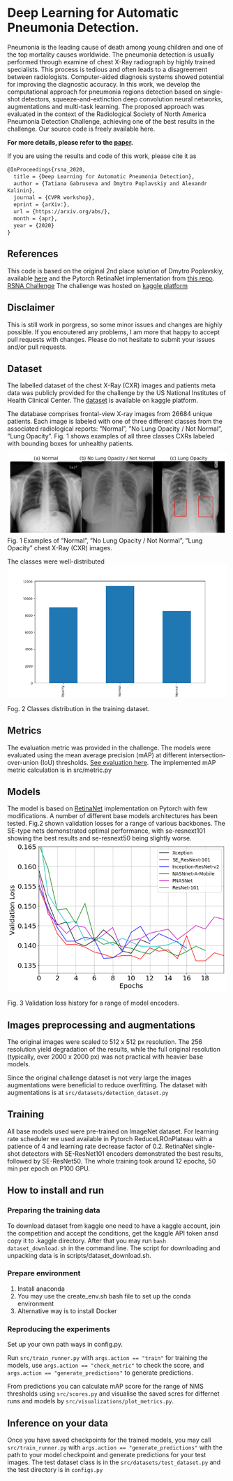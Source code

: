 # Deep Learning for Automatic Pneumonia Detection.

Pneumonia is the leading cause of death among young children and one of the top mortality causes worldwide. The pneumonia detection is usually performed through examine of chest X-Ray radiograph by highly trained specialists. This process is tedious and often leads to a disagreement between radiologists. Computer-aided diagnosis systems showed potential for improving the diagnostic accuracy. In this work, we develop the computational approach for pneumonia regions detection based on single-shot detectors, squeeze-and-extinction deep convolution neural networks, augmentations and multi-task learning. The proposed approach was evaluated in the context of the Radiological Society of North America Pneumonia Detection Challenge, achieving one of the best results in the challenge.
Our source code is freely available here.

__For more details, please refer to the [paper](https://arxiv.org/abs/...).__

If you are using the results and code of this work, please cite it as
```
@InProceedings{rsna_2020,
  title = {Deep Learning for Automatic Pneumonia Detection},
  author = {Tatiana Gabruseva and Dmytro Poplavskiy and Alexandr Kalinin},
  journal = {CVPR workshop},
  eprint = {arXiv:},
  url = {https://arxiv.org/abs/},
  month = {apr},
  year = {2020}
}
```
## References
This code is based on the original 2nd place solution of Dmytro Poplavskiy, available [here](https://github.com/pdima/kaggle_RSNA_Pneumonia_Detection) and 
the Pytorch RetinaNet implementation from [this repo](https://github.com/yhenon/pytorch-retinanet).
[RSNA Challenge](https://www.rsna.org/en/education/ai-resources-and-training/ai-image-challenge/RSNA-Pneumonia-Detection-Challenge-2018)
The challenge was hosted on [kaggle platform](https://www.kaggle.com/c/rsna-pneumonia-detection-challenge)

## Disclaimer
This is still work in porgress, so some minor issues and changes are highly possible. If you encoutered any problems, I am more that happy to accept pull requests with changes. Please do not hesitate to submit your issues and/or pull requests.

## Dataset
The labelled dataset of the chest X-Ray (CXR) images and patients meta data was publicly provided for the challenge by the US National Institutes of Health Clinical Center. The [dataset](https://www.kaggle.com/c/rsna-pneumonia-detection-challenge) is available on kaggle platform.

The database comprises frontal-view X-ray images from 26684 unique patients. Each image is labeled with one of three different classes from the associated radiological reports: ”Normal”, ”No Lung Opacity / Not Normal”, ”Lung Opacity”. 
Fig. 1 shows examples of all three classes CXRs labeled with bounding boxes for unhealthy patients.

![eda](pics/eda.png)
Fig. 1 Examples of ”Normal”, ”No Lung Opacity / Not Normal”, ”Lung Opacity” chest X-Ray (CXR) images.

The classes were well-distributed
![classes](pics/classes_distr.png)

Fog. 2 Classes distribution in the training dataset.

## Metrics
The evaluation metric was provided in the challenge. The models were evaluated using the mean average precision (mAP) at different intersection-over-union (IoU) thresholds. [See evaluation here](https://www.kaggle.com/c/rsna-pneumonia-detection-challenge/overview/evaluation).
The implemented mAP metric calculation is in src/metric.py

## Models
The model is based on [RetinaNet](https://github.com/yhenon/pytorch-retinanet) implementation on Pytorch with few modifications. A number of different base models architectures has been tested. Fig.2 shown validation losses for a range of various backbones. The SE-type nets demonstrated optimal performance, with se-resnext101 showing the best results and se-resnext50 being slightly worse.
![eda](pics/runs3.png)

Fig. 3 Validation loss history for a range of model encoders.


## Images preprocessing and augmentations
The original images were scaled to 512 x 512 px resolution. The 256 resolution yield degradation of the results, while the full original resolution (typically, over 2000 x 2000 px) was not practical with heavier base models.

Since the original challenge dataset is not very large the images augmentations were beneficial to reduce overfitting. The dataset with augmentations is at ```src/datasets/detection_dataset.py```

## Training
All base models used were pre-trained on ImageNet dataset. 
For learning rate scheduler we used available in Pytorch ReduceLROnPlateau with a patience of 4 and learning rate decrease factor of 0.2. RetinaNet single-shot detectors with SE-ResNet101 encoders demonstrated the best results, followed by SE-ResNet50. The whole training took around 12 epochs, 50 min per epoch on P100 GPU.

## How to install and run

### Preparing the training data
To download dataset from kaggle one need to have a kaggle account, join the competition and accept the conditions, get the kaggle API token ansd copy it to .kaggle directory. After that you may run 
`bash dataset_download.sh` in the command line. The script for downloading and unpacking data is in scripts/dataset_download.sh.

### Prepare environment 
1. Install anaconda
2. You may use the create_env.sh bash file to set up the conda environment
3. Alternative way is to install Docker

### Reproducing the experiments 
Set up your own path ways in config.py.

Run ```src/train_runner.py``` with ```args.action == "train"``` for training the models, 
use ```args.action == "check_metric"``` to check the score, and ```args.action == "generate_predictions"``` to generate predictions.

From predictions you can calculate mAP score for the range of NMS thresholds using ```src/scores.py``` and visualise the saved scres for differnet runs and models by 
```src/visualizations/plot_metrics.py```. 

## Inference on your data
Once you have saved checkpoints for the trained models, you may call  ```src/train_runner.py``` with ```args.action == "generate_predictions"``` with the path to your model checkpoint and generate predictions for your test images. 
The test dataset class is in the ```src/datasets/test_dataset.py``` and the test directory is in ```configs.py```

